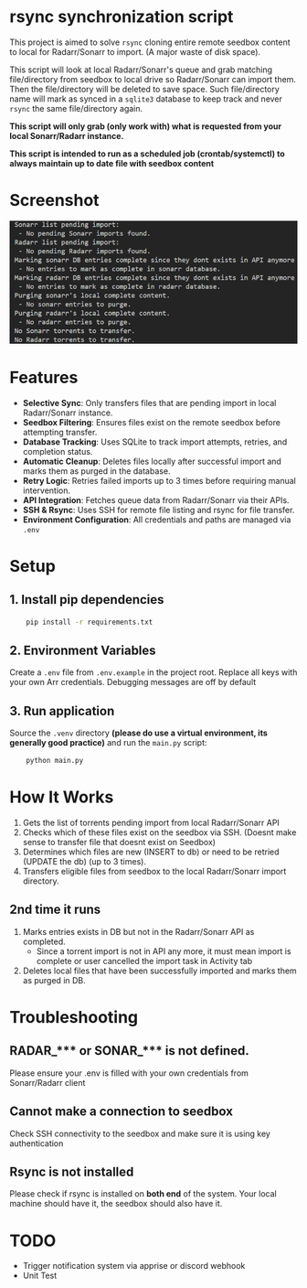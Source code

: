 # rsync synchronization script
This project is aimed to solve `rsync` cloning entire remote seedbox content to local for Radarr/Sonarr to import. (A major waste of disk space). 

This script will look at local Radarr/Sonarr's queue and grab matching file/directory from seedbox to local drive so Radarr/Sonarr can import them. Then the file/directory will be deleted to save space. Such file/directory name will mark as synced in a `sqlite3` database to keep track and never `rsync` the same file/directory again.

**This script will only grab (only work with) what is requested from your local Sonarr/Radarr instance.**

**This script is intended to run as a scheduled job (crontab/systemctl) to always maintain up to date file with seedbox content**

# Screenshot
![](./img/Process.png)

# Features
- **Selective Sync**: Only transfers files that are pending import in local Radarr/Sonarr instance.
- **Seedbox Filtering**: Ensures files exist on the remote seedbox before attempting transfer.
- **Database Tracking**: Uses SQLite to track import attempts, retries, and completion status.
- **Automatic Cleanup**: Deletes files locally after successful import and marks them as purged in the database.
- **Retry Logic**: Retries failed imports up to 3 times before requiring manual intervention.
- **API Integration**: Fetches queue data from Radarr/Sonarr via their APIs.
- **SSH & Rsync**: Uses SSH for remote file listing and rsync for file transfer.
- **Environment Configuration**: All credentials and paths are managed via `.env`

# Setup
## 1. Install pip dependencies
```bash
    pip install -r requirements.txt
```
## 2. Environment Variables
Create a `.env` file from `.env.example` in the project root. Replace all keys with your own Arr credentials. Debugging messages are off by default

## 3. Run application
Source the `.venv` directory **(please do use a virtual environment, its generally good practice)** and run the `main.py` script:
```bash
    python main.py
```

# How It Works
1. Gets the list of torrents pending import from local Radarr/Sonarr API
2. Checks which of these files exist on the seedbox via SSH. (Doesnt make sense to transfer file that doesnt exist on Seedbox)
3. Determines which files are new (INSERT to db) or need to be retried (UPDATE the db) (up to 3 times).
4. Transfers eligible files from seedbox to the local Radarr/Sonarr import directory.
## 2nd time it runs
1. Marks entries exists in DB but not in the Radarr/Sonarr API as completed.
    - Since a torrent import is not in API any more, it must mean import is complete or user cancelled the import task in Activity tab
2. Deletes local files that have been successfully imported and marks them as purged in DB.

# Troubleshooting
## RADAR_*** or SONAR_*** is not defined.
Please ensure your .env is filled with your own credentials from Sonarr/Radarr client
## Cannot make a connection to seedbox
Check SSH connectivity to the seedbox and make sure it is using key authentication
## Rsync is not installed
Please check if rsync is installed on **both end** of the system. Your local machine should have it, the seedbox should also have it.

# TODO
- Trigger notification system via apprise or discord webhook
- Unit Test